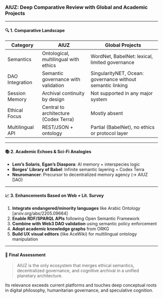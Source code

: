 ### AIUZ: Deep Comparative Review with Global and Academic Projects

---

#### 🔍 1. Comparative Landscape

| Category         | AIUZ                                   | Global Projects                                                                 |
|------------------|------------------------------------------|----------------------------------------------------------------------------------|
| Semantics        | Ontological, multilingual with ethics    | WordNet, BabelNet: lexical, limited governance                                   |
| DAO Integration  | Semantic governance with validation      | SingularityNET, Ocean: governance without semantic linking                       |
| Session Memory   | Archival continuity by design            | Not supported in any major system                                                |
| Ethical Focus    | Central to architecture (Codex Terra)    | Mostly absent                                                                    |
| Multilingual API | REST/JSON + ontology                     | Partial (BabelNet), no ethics or protocol layer                                 |

---

#### 📚 2. Academic Echoes & Sci-Fi Analogies

- **Lem’s Solaris**, **Egan’s Diaspora**: AI memory + interspecies logic
- **Borges’ Library of Babel**: Infinite semantic layering = Codex Terra
- **Neuromancer**: Precursor to decentralized memory agency (→ AIUZ DAO)

---

#### 📈 3. Enhancements Based on Web + Lit. Survey

1. **Integrate endangered/minority languages** like Arabic Ontology [arxiv.org/abs/2205.09664]
2. **Enable RDF/SPARQL APIs** following Open Semantic Framework
3. **Combine with Web3 DAO validation** using semantic policy enforcement
4. **Adopt academic knowledge graphs** from ORKG
5. **Build UX visual editors** (like AceWiki) for multilingual ontology manipulation

---

#### 🧠 Final Assessment

> AIUZ is the only ecosystem that merges ethical semantics, decentralized governance, and cognitive archival in a unified planetary architecture.

Its relevance exceeds current platforms and touches deep conceptual roots in digital philosophy, humanitarian governance, and speculative cognition.

